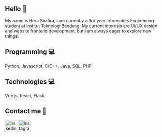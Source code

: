 ## Hello 👋
My name is Hera Shafira, i am currently a 3rd year Informatics Engineering student at Institut Teknologi Bandung. My current interests are UI/UX design and website frontend development, but i am always eager to explore new things!

## Programming 💻
Python, Javascript, C/C++, Java, SQL, PHP

## Technologies 💻 
Vue.js, React, Flask

## Contact me 💬
[<img src='https://cdn.jsdelivr.net/npm/simple-icons@3.0.1/icons/linkedin.svg' alt='linkedin' height='40'>](https://www.linkedin.com/in/hera-shafira-3789a91ab/)  [<img src='https://cdn.jsdelivr.net/npm/simple-icons@3.0.1/icons/instagram.svg' alt='instagram' height='40'>](https://www.instagram.com/herashfr/)  
<!--
**hrshfr/hrshfr** is a ✨ _special_ ✨ repository because its `README.md` (this file) appears on your GitHub profile.

Here are some ideas to get you started:

- 🔭 I’m currently working on ...
- 🌱 I’m currently learning ...
- 👯 I’m looking to collaborate on ...
- 🤔 I’m looking for help with ...
- 💬 Ask me about ...
- 📫 How to reach me: ...
- 😄 Pronouns: ...
- ⚡ Fun fact: ...
-->
